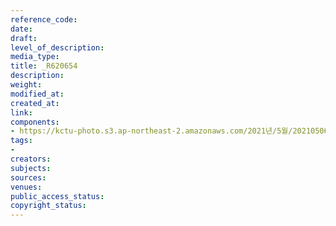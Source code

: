 ```yaml
---
reference_code: 
date: 
draft: 
level_of_description: 
media_type: 
title: _R620654
description: 
weight: 
modified_at: 
created_at: 
link: 
components:
- https://kctu-photo.s3.ap-northeast-2.amazonaws.com/2021년/5월/20210506_최저임금위원회+권순원+공익위원+사퇴촉구+기자회견/서울본부/_R620654.jpg
tags:
- 
creators: 
subjects: 
sources: 
venues: 
public_access_status: 
copyright_status: 
---
```

